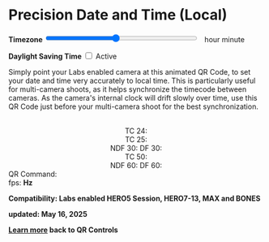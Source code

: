 # Precision Date and Time (Local)

<script src="../../jquery.min.js"></script>
<script src="../../qrcode_canvas.js"></script>
<style>
        #qrcode{
            width: 100%;
        }
        div{
            width: 100%;
            display: inline-block;
        }
</style>


**Timezone** <input type="range" id="tzid" name="tzid" min="-48" max="56" value="0" style="width: 300px;"><label for="tzid"></label>&nbsp;&nbsp;<b id="tztext"></b> hour <b id="tzmin"></b> minute<br>

**Daylight Saving Time** <input type="checkbox" id="tdid" name="tdid"> <label for="tdid">Active</label><br>

Simply point your Labs enabled camera at this animated QR Code, to set your date and time very accurately to local time. This is particularly useful for multi-camera shoots, as it helps synchronize the timecode between cameras. As the camera's internal clock will drift slowly over time, use this QR Code just before your multi-camera shoot for the best synchronization. 

<center>
<canvas id="qr-canvas" width="360" height="360" style="image-rendering: pixelated;"></canvas>
<br>
TC 24: <b id="tctext24"></b><br>
TC 25: <b id="tctext25"></b><br>
NDF 30: <b id="tctext30"></b>   DF 30: <b id="dftext30"></b><br>
TC 50: <b id="tctext50"></b><br>
NDF 60: <b id="tctext60"></b>   DF 60: <b id="dftext60"></b><br>
</center>
QR Command: <b id="qrtext"></b><br>
fps: <b id="fpstext"> Hz<br>

**Compatibility:** Labs enabled HERO5 Session, HERO7-13, MAX and BONES 
		
updated: May 16, 2025

[Learn more](..) back to QR Controls

<script>
var once = true;
var qrcode;
var cmd = "";
var id = 0;


function id5() {  // 5 characters, so up to 17-bit ID
  return ([1111]+1).replace(/1/g, c =>
    (c ^ crypto.getRandomValues(new Uint8Array(1))[0] % 10 >> c / 4).toString()
  );
}

function getMachineId() 
{
    let machineId = localStorage.getItem('MachineId');
    if (!machineId) {
    	//machineId = crypto.randomUUID();
        machineId = id5();
        localStorage.setItem('MachineId', machineId);
    }
    return machineId;
}

function isDaylightSavingTime(date) {
  // Get the time zone offset for the given date
  const timezoneOffsetMinutes = date.getTimezoneOffset();

  // Get the standard time zone offset for the same date but in January (non-DST period)
  const januaryOffsetMinutes = new Date(date.getFullYear(), 0, 1).getTimezoneOffset();

  // If the current offset is greater than the standard offset, it is DST
  return timezoneOffsetMinutes < januaryOffsetMinutes;
}

function isDST(date) {
  // Get the time zone offset for the given date
  const timezoneOffsetMinutes = date.getTimezoneOffset();

  // Get the standard time zone offset for the same date but in January (non-DST period)
  const januaryOffsetMinutes = new Date(date.getFullYear(), 0, 1).getTimezoneOffset();

  // If the current offset is greater than the standard offset, it is DST
  return timezoneOffsetMinutes < januaryOffsetMinutes;
}

function setTZ() {	
  var today = new Date();
  var tz,td = 0;  
  tz = today.getTimezoneOffset();
  
  if(isDST(today))
  {
     td = 1;
     tz += 60;
  }
  
  if(document.getElementById("tzid") !== null)
  {
	document.getElementById("tzid").value = -tz/15;	
	
	var h = Math.trunc(tz/60);
	var m = tz - h*60;
	document.getElementById("tztext").innerHTML = -h;	
	document.getElementById("tzmin").innerHTML = -m;	
  }
  
  
  if(document.getElementById("tdid") !== null)
  {
	if(td) {
		document.getElementById("tdid").checked = true;
	}
  }
}

let qrCanvas, qrCtx;

function makeQR() {
  qrCanvas = document.getElementById("qr-canvas");
  qrCtx = qrCanvas.getContext("2d");
}

var frame_num = 0;
function renderQRToCanvas(data) {
  const qr = qrcode(0, 'M');  // Type number auto
  qr.addData(data);
  qr.make();

  const count = qr.getModuleCount();
  const size = qrCanvas.width;
  const tileSize = Math.floor(size / (count+4));
  
  var stone_size = 7;
  qrCtx.clearRect(0, 0, size, size);
  for (let row = 0; row < count; row++) {
    for (let col = 0; col < count; col++) {
      if(row < stone_size && col < stone_size)
		qrCtx.fillStyle = qr.isDark(row, col) ? "#007" : "#fff";
	  else if(row >= count-stone_size && col < stone_size)
		qrCtx.fillStyle = qr.isDark(row, col) ? "#007" : "#fff";
	  else if(col >= count-stone_size && row < stone_size)
		qrCtx.fillStyle = qr.isDark(row, col) ? "#007" : "#fff";
	  else
	    qrCtx.fillStyle = qr.isDark(row, col) ? "#000" : "#fff";
	 
      qrCtx.fillRect((col+2) * tileSize, (row+2) * tileSize, tileSize, tileSize);
    }
  }
  
  frame_num++;
  qrCtx.fillStyle = frame_num & 1 ? "#000" : "#fff";
  for (let col = 0; col < count+4; col++)
  {
	qrCtx.fillRect(0, col * tileSize, 0, tileSize, tileSize);
	qrCtx.fillRect((count+1)*tileSize, col * tileSize, 0, tileSize, tileSize);
  }
}


function makeQROld() {	
  if(once === true)
  {
  	id = getMachineId();  // 5 character 10-base, so up to 17-bit ID
    qrcode = new QRCode(document.getElementById("qrcode"), 
    {
      text : "oT0",
      width : 360,
      height : 360,
      correctLevel : QRCode.CorrectLevel.M
    });
    once = false;
  }
}
function padTime(i) {
  if (i < 10) {i = "0" + i;}  // add zero in front of numbers < 10
  return i;
}
function padTime1000(i) {
  if (i >= 10 && i < 100) {i = "0" + i;}  // add zero in front of numbers < 100
  else if (i < 10) {i = "00" + i;}  // add zero in front of numbers < 10
  return i;
}


function nonDropframeToDropframe(timecode, fps) {
	// Extract hours, minutes, seconds, and frames from the timecode
	const [hours, minutes, seconds, frames] = timecode.split(':').map(Number);

	// Calculate the total number of frames
	const totalFrames = hours * 3600 * fps + minutes * 60 * fps + seconds * fps + frames;

	var i=0,h=0,m=0,s=0,f=0;
	
	for(; i<totalFrames; i++)
	{
		if(f<fps-1)
		{
			f++;	
		}
		else
		{ 
			f = 0;
			s++;
			
			if(s == 60)
			{
				if(Math.trunc(m/10)*10 != m)
				{
					// drop frame every minute except every 10 minutes
					if(fps == 60)
						f = 4;
					else
						f = 2;
				}
				
				s = 0;
				m++;
				if(m == 60)
				{
					m = 0;
					h++;
				}
			}
		} 
	}

	// Format the dropframe timecode
	const dropframeTimecode = padTime(h)+":"+padTime(m)+":"+padTime(s)+";"+padTime(f);

	return dropframeTimecode;
}




function nonDropframeToDropframeFast(timecode, fps) {
	// Extract hours, minutes, seconds, and frames from the timecode
	const [hours, minutes, seconds, frames] = timecode.split(':').map(Number);

	// Calculate the total number of frames
	const totalFrames = hours * 3600 * fps + minutes * 60 * fps + seconds * fps + frames;

	var i=0,h=0,m=0,s=0,f=0;
	
	if(fps == 30 || fps == 60)
	{
		var mult = Math.trunc(fps/30);
		while(i+18000*mult <= totalFrames) /// every 10 minutes adds 18*mult frames 
		{
			i += 18000*mult
			f += 18*mult;
			m += 10;
		}
	
		while(f>=fps)
		{
			s++; f-=fps;
		}
		while(s>=60)
		{
			m++; s-=60;
		}
		while(m>=60)
		{
			h++; m-=60;
		}
	}

	for(;i<totalFrames-fps;)
	{
		i += fps-f;
		f += fps-f;
		
		if(f<fps-1)
		{
			f++;	
		}
		else
		{ 
			f = 0;
			s++;
			
			if(s == 60)
			{
				if(Math.trunc(m/10)*10 != m)
				{
					// drop frame every minute except every 10 minutes
					if(fps == 60)
						f = 4;
					else
						f = 2;
				}
				
				s = 0;
				m++;
				if(m == 60)
				{
					m = 0;
					h++;
				}
			}
		} 
	}
	
	
	for(; i<totalFrames; i++)
	{
		if(f<fps-1)
		{
			f++;	
		}
		else
		{ 
			f = 0;
			s++;
			
			if(s == 60)
			{
				if(Math.trunc(m/10)*10 != m)
				{
					// drop frame every minute except every 10 minutes
					if(fps == 60)
						f = 4;
					else
						f = 2;
				}
				
				s = 0;
				m++;
				if(m == 60)
				{
					m = 0;
					h++;
				}
			}
		} 
	}

	// Format the dropframe timecode
	const dropframeTimecode = padTime(h)+":"+padTime(m)+":"+padTime(s)+";"+padTime(f);

	return dropframeTimecode;
}

function setText(id, value) {
  const el = document.getElementById(id);
  if (el && el.innerHTML !== value)
    el.innerHTML = value;
}


var starttime = 0;
var updates = 0;
var tlast = 0;
var fps = "1";

function timeLoop()
{
  var today;
  var yy,mm,dd,h,m,s;
  var ms,tz;
  
  today = new Date();
  yy = today.getFullYear() - 2000;
  mm = today.getMonth() + 1;
  dd = today.getDate();
  h = today.getHours();
  m = today.getMinutes();
  s = today.getSeconds();
  ms = today.getMilliseconds();
  yy = padTime(yy);
  mm = padTime(mm);
  dd = padTime(dd);
  
  var tnow = performance.now() / 1000;
  
  var tmilli = (ms/1000) + s + (m * 60) + (h * 60 * 60);
  tmilli /= 1.001; //29.97 vs 30.0
  var fixtmilli = tmilli;
  
  h = padTime(h);
  m = padTime(m);
  s = padTime(s);
  ms = padTime1000(ms);
  
  if(document.getElementById("tzid") !== null)
  {
	tz = parseInt(document.getElementById("tzid").value) * 15;	

	var H = Math.trunc(tz/60);
	var M = tz - H*60;
	document.getElementById("tztext").innerHTML = H;	
	document.getElementById("tzmin").innerHTML = M;	
	
	if(Math.trunc(tz/60) == tz/60)
		tz = tz/60;  // only need hours when precise.
  }

  var td = 0;
  if(document.getElementById("tdid") !== null) 
  {
	if(document.getElementById("tdid").checked) {
		td = 1;
	}
  }

  cmd = "oT" + yy + mm + dd + h + m + s + "." + ms + "oTD" + td + "oTZ" + tz + "oTI" + id;
  
  renderQRToCanvas(cmd);
  //qrcode.clear(); 
  //qrcode.makeCode(cmd);
  
  setText("qrtext", cmd);
  
  var tc25 = h + ":" + m + ":" + s + ":" + padTime(Math.trunc(ms * 25 / 1000));
  var tc50 = h + ":" + m + ":" + s + ":" + padTime(Math.trunc(ms * 50 / 1000));
   
  h = Math.trunc(tmilli / (60 * 60));  tmilli -= h * (60 * 60);
  m = Math.trunc(tmilli / (60 ));  tmilli -= m * (60);
  s = Math.trunc(tmilli);  tmilli -= s;
  ms = Math.trunc(tmilli * 1000);
  
  h = padTime(h);
  m = padTime(m);
  s = padTime(s);
   
  var tc24 = h + ":" + m + ":" + s + ":" + padTime(Math.trunc(ms * 24 / 1000));
  var tc30 = h + ":" + m + ":" + s + ":" + padTime(Math.trunc(ms * 30 / 1000));
  var tc60 = h + ":" + m + ":" + s + ":" + padTime(Math.trunc(ms * 60 / 1000));
 
  var df30 = nonDropframeToDropframeFast(tc30, 30);
  var df60 = nonDropframeToDropframeFast(tc60, 60);
 
  setText("tctext24", tc24);
  setText("tctext25", tc25);
  setText("tctext30", tc30);
  setText("dftext30", df30);
  setText("tctext50", tc50);
  setText("tctext60", tc60);
  setText("dftext60", df60);
  
  var tdelta = tnow - tlast;
  if(starttime == 0)
  {
    updates = 0;
    starttime = tnow;
  }
  else
  {
    updates = updates + 1;
    if(updates > 5)
      fps = updates / (tnow - starttime);
  }
  
  setText("fpstext", Math.trunc(fps*10)/10);
   
  if(updates > 400)
  {
    updates = 200;
    starttime += (tnow - starttime)/2;
  }
  if(tdelta > 0.2 && tlast > 0)
  {
    updates = 0;
	starttime = tnow;
  }
  tlast = tnow;
  
  requestAnimationFrame(timeLoop);
}

function myReloadFunction() {
  location.reload();
}

makeQR();
setTZ();
timeLoop();

</script>
